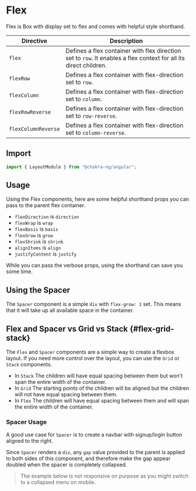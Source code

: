 # Flex

Flex is Box with display set to flex and comes with helpful style shorthand.

| Directive           | Description                                                                                                       |
|---------------------|-------------------------------------------------------------------------------------------------------------------|
| `flex`              | Defines a flex container with flex direction set to `row`. It enables a flex context for all its direct children. |
| `flexRow`           | Defines a flex container with flex-direction set to `row`.                                                        |
| `flexColumn`        | Defines a flex container with flex-direction set to `column`.                                                     |
| `flexRowReverse`    | Defines a flex container with flex-direction set to `row-reverse`.                                                |
| `flexColumnReverse` | Defines a flex container with flex-direction set to `column-reverse`.                                             |

## Import

```javascript
import { LayoutModule } from "@chakra-ng/angular";
```

## Usage

Using the Flex components, here are some helpful shorthand props you can pass to the parent flex container.

- `flexDirection` is `direction`
- `flexWrap` is `wrap`
- `flexBasis` is `basis`
- `flexGrow` is `grow`
- `flexShrink` is `shrink`
- `alignItems` is `align`
- `justifyContent` is `justify`

While you can pass the verbose props, using the shorthand can save you some time.

## Using the Spacer

The `Spacer` component is a simple `div` with `flex-grow: 1` set. This means that it will take up all available space in the container.

## Flex and Spacer vs Grid vs Stack {#flex-grid-stack}

The `Flex` and `Spacer` components are a simple way to create a flexbox layout. If you need more control over the layout, you can use the `Grid` or
`Stack` components.

- In `Stack` The children will have equal spacing between them but won't span the entire width of the container.
- In `Grid` The starting points of the children will be aligned but the children will not have equal spacing between them.
- In `Flex` The children will have equal spacing between them and will span the entire width of the container.

### Spacer Usage

A good use case for `Spacer` is to create a navbar with signup/login button aligned to the right.

Since `Spacer` renders a `div`, any `gap` value provided to the parent is applied to both sides of this component, and therefore make the gap appear
doubled when the spacer is completely collapsed.

> The example below is not responsive on purpose as you might switch to a collapsed menu on mobile.
